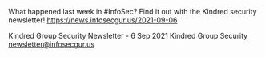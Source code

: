 What happened last week in #InfoSec? Find it out with the Kindred security newsletter!
https://news.infosecgur.us/2021-09-06

Kindred Group Security Newsletter -  6 Sep 2021
Kindred Group Security
newsletter@infosecgur.us
 
